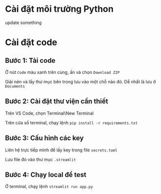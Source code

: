 # Cài đặt môi trường Python
update something 
# Cài đặt code
## Bước 1: Tải code
Ở nút `Code` màu xanh trên cùng, ấn và chọn `Download ZIP`

Giải nén và lấy thư mục bên trong lưu vào một chỗ nào đó. Dễ nhất là lưu ở `Documents`

## Bước 2: Cài đặt thư viện cần thiết
Trên VS Code, chọn Terminal\New Terminal

Trên cửa sổ terminal, chạy lệnh `pip install -r requirements.txt`

## Bước 3: Cấu hình các key
Liên hệ trực tiếp mình để lấy key trong file `secrets.toml`

Lưu file đó vào thư mục `.streamlit`

## Bước 4: Chạy local để test
Ở terminal, chạy lệnh `streamlit run app.py`
